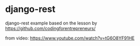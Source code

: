 # django-rest


django-rest example based on the lesson by
https://github.com/codingforentrepreneurs/

from video:
https://www.youtube.com/watch?v=tG6O8YF91HE
